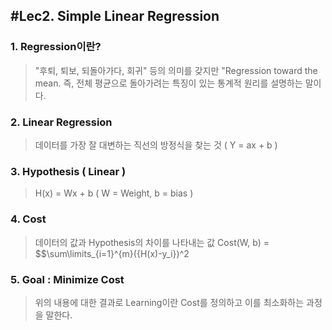 ## #Lec2. Simple Linear Regression
### 1. Regression이란?
> "후퇴, 퇴보, 되돌아가다, 회귀" 등의 의미를 갖지만 "Regression toward the mean. 즉, 전체 평균으로 돌아가려는 특징이 있는 통계적 원리를 설명하는 말이다.  


### 2. Linear Regression
> 데이터를 가장 잘 대변하는 직선의 방정식을 찾는 것 ( Y = ax + b )


### 3. Hypothesis ( Linear )
> H(x) = Wx + b ( W = Weight, b = bias )


### 4. Cost
> 데이터의 값과 Hypothesis의 차이를 나타내는 값
> Cost(W, b) = $$\sum\limits_{i=1}^{m}({H(x)-y_i})^2


### 5. Goal : Minimize Cost
> 위의 내용에 대한 결과로 Learning이란 Cost를 정의하고 이를 최소화하는 과정을 말한다.